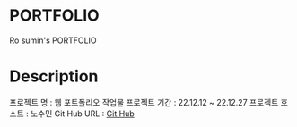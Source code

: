 # PORTFOLIO
Ro sumin's PORTFOLIO

# Description
프로젝트 명 : 웹 포트폴리오 작업물
프로젝트 기간 : 22.12.12 ~ 22.12.27
프로젝트 호스트 : 노수민
Git Hub URL : [Git Hub](https://github.com/ujou173)
